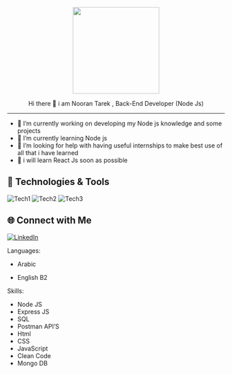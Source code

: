 <div id="header" align="center">
  <img src="https://media.giphy.com/media/emGDBYPZ2mVrsS1biZ/giphy.gif" width="200"/>
  <br>
  <p>Hi there 👋 i am Nooran Tarek , Back-End Developer (Node Js)
  <hr>
    
</p>
</div>


- 🔭 I’m currently working on developing my Node js knowledge and some projects
- 🌱 I’m currently learning Node js 
- 🤔 I’m looking for help with having useful internships to make best use of all that i have learned
- 🥅 i will learn React Js soon as possible

## 🔧 Technologies & Tools

![Tech1](https://img.shields.io/badge/-Tech1-333333?style=flat&logo=tech1)
![Tech2](https://img.shields.io/badge/-Tech2-333333?style=flat&logo=tech2)
![Tech3](https://img.shields.io/badge/-Tech3-333333?style=flat&logo=tech3)

## 🌐 Connect with Me

[![LinkedIn](https://img.shields.io/badge/LinkedIn-Profile-blue)](https://www.linkedin.com/in/nooran-tarek-90584024a)

Languages:

- Arabic

- English B2

Skills:
-	Node JS
-	Express JS
-	SQL
-	Postman API’S
-	Html
-	CSS
- JavaScript
-	Clean Code
-	Mongo DB
